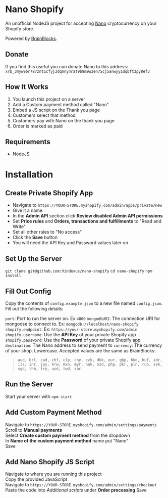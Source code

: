 # Nano Shopify
An unofficial NodeJS project for accepting [Nano](https://nano.org) cryptocurrency on your Shopify store.

Powered by [BrainBlocks](https://brainblocks.io).

## Donate
If you find this useful you can donate Nano to this address:  
`xrb_3myw9br787znt1cfyj3dqmnynrat9b9m9w3en75cj5anwyy1dqbft3py8ef3`

## How It Works
1. You launch this project on a server
2. Add a Custom payment method called "Nano"
3. Embed a JS script on the Thank you page
4. Customers select that method
5. Customers pay with Nano on the thank you page
6. Order is marked as paid


## Requirements
 - NodeJS

# Installation

## Create Private Shopify App
 - Navigate to `https://YOUR-STORE.myshopify.com/admin/apps/private/new`
 - Give it a name
 - In the **Admin API** section click **Review disabled Admin API permissions**
 - Set **Price rules** and **Orders, transactions and fulfillments** to "Read and Write"
 - Set all other rules to "No access"
 - Click the **Save** button
 - You will need the API Key and Password values later on

## Set Up the Server
`git clone git@github.com:Vindexus/nano-shopify`
`cd nano-shopify`
`npm install`

## Fill Out Config
Copy the contents of `config.example.json` to a new file named `config.json`. Fill out the following details:

`port`: Port to run the server on. Ex `4800`
`mongodbURI`: The connection URI for mongoose to connect to. Ex: `mongodb://localhost/nano-shopify`
`shopify.endpoint`: Ex: `https://your-store.myshopify.com/admin`  
`shopify.username`: Use the **API Key** of your private Shopify app  
`shopify.password`: Use the **Password** of your private Shopify app  
`destination`: The Nano address to send payment to
`currency`: The currency of your shop. Lowercase. Accepted values are the same as BrainBlocks:

>```
>aud, brl, cad, chf, clp, cny, czk, dkk, eur, gbp, hkd, huf, idr, ils, inr, jpy, krw, mxn, myr, nok, nzd, php, pkr, pln, rub, sek, sgd, thb, try, usd, twd, zar
>```

## Run the Server
Start your server with `npm start`

## Add Custom Payment Method
Navigate to `https://YOUR-STORE.myshopify.com/admin/settings/payments`  
Scroll to **Manual payments**  
Select **Create custom payment method** from the dropdown  
In **Name of the custom payment method** name put "Nano"  
Save

## Add Nano Shopify JS Script
Navigate to where you are running this project  
Copy the provided JavaScript  
Navigate to `https://YOUR-STORE.myshopify.com/admin/settings/checkout`  
Paste the code into *Additional scripts* under **Order processing**
Save
